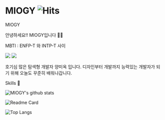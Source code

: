 # MIOGY ![Hits](https://hits.seeyoufarm.com/api/count/incr/badge.svg?url=https://github.com/miogyFhit-counter&count_bg=%23FFFC4F&title_bg=%23A4A4A4&icon=&icon_color=%23E7E7E7&title=hits&edge_flat=false)

MIOGY

안녕하세요!! MIOGY입니다 🤟🏼
  

MBTI : ENFP-T 와 INTP-T 사이

![](https://img.shields.io/static/v1?label=&message=NAVER/Blog&color=#03C75A) ![](https://img.shields.io/static/v1?label=&message=Instagram&color=#E4405FA&url=https://www.instagram.com/mi_ogy/)

호기심 많은 탐색형 개발자 양미옥 입니다.
디자인부터 개발까지 능력있는 개발자가 되기 위해 오늘도 꾸준히 배워나갑니다.


Skills 🧐



![MIOGY's github stats](https://github-readme-stats.vercel.app/api?username=miogy&show_icons=true&theme=aura) 

![Readme Card](https://github-readme-stats.vercel.app/api/pin/?username=anuraghazra&repo=github-readme-stats&theme=aura)

![Top Langs](https://github-readme-stats.vercel.app/api/top-langs/?username=anuraghazra&layout=compact&theme=aura)
